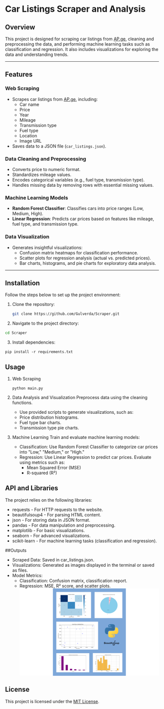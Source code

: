 # Car Listings Scraper and Analysis

## Overview

This project is designed for scraping car listings from [AP.ge](https://www.ap.ge), cleaning and preprocessing the data, and performing machine learning tasks such as classification and regression. It also includes visualizations for exploring the data and understanding trends.

---

## Features

### Web Scraping
- Scrapes car listings from [AP.ge](https://www.ap.ge/ge/search/audi), including:
  - Car name
  - Price
  - Year
  - Mileage
  - Transmission type
  - Fuel type
  - Location
  - Image URL
- Saves data to a JSON file (`car_listings.json`).

### Data Cleaning and Preprocessing
- Converts price to numeric format.
- Standardizes mileage values.
- Encodes categorical variables (e.g., fuel type, transmission type).
- Handles missing data by removing rows with essential missing values.

### Machine Learning Models
- **Random Forest Classifier**: Classifies cars into price ranges (Low, Medium, High).
- **Linear Regression**: Predicts car prices based on features like mileage, fuel type, and transmission type.

### Data Visualization
- Generates insightful visualizations:
  - Confusion matrix heatmaps for classification performance.
  - Scatter plots for regression analysis (actual vs. predicted prices).
  - Bar charts, histograms, and pie charts for exploratory data analysis.

---

## Installation

Follow the steps below to set up the project environment:

1. Clone the repository:
   ```bash
   git clone https://github.com/Gulverda/Scraper.git
2. Navigate to the project directory:
  ```bash
  cd Scraper
  ```
3. Install dependencies:
  ```
  pip install -r requirements.txt
  ```

## Usage
1. Web Scraping
   ```
   python main.py
   ```
2.  Data Analysis and Visualization
    Preprocess data using the cleaning functions.
     - Use provided scripts to generate visualizations, such as:
     - Price distribution histograms.
     - Fuel type bar charts.
     - Transmission type pie charts.

3. Machine Learning
   Train and evaluate machine learning models:

      - Classification: Use Random Forest Classifier to categorize car prices into "Low," "Medium," or "High."
      - Regression: Use Linear Regression to predict car prices. Evaluate using metrics such as:
        - Mean Squared Error (MSE)
        - R-squared (R²)
     
## API and Libraries
   The project relies on the following libraries:

  - requests - For HTTP requests to the website.
  - beautifulsoup4 - For parsing HTML content.
  - json - For storing data in JSON format.
  - pandas - For data manipulation and preprocessing.
  - matplotlib - For basic visualizations.
  - seaborn - For advanced visualizations.
  - scikit-learn - For machine learning tasks (classification and regression).


##Outputs
  - Scraped Data: Saved in car_listings.json.
  - Visualizations: Generated as images displayed in the terminal or saved as files.
  - Model Metrics:
    - Classification: Confusion matrix, classification report.
    - Regression: MSE, R² score, and scatter plots.
  ![Project](./Results.png)
      
## License

This project is licensed under the [MIT License](LICENSE).
